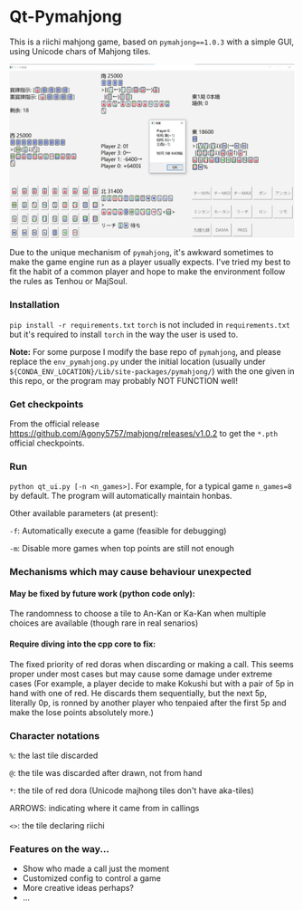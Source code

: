 # Qt-Pymahjong

This is a riichi mahjong game, based on `pymahjong==1.0.3` with a simple GUI, using Unicode chars of Mahjong tiles.

![](./img/sample_ui.jpg)

Due to the unique mechanism of `pymahjong`, it's awkward sometimes to make the game engine run as a player usually expects. I've tried my best to fit the habit of a common player and hope to make the environment follow the rules as Tenhou or MajSoul.

### Installation

`pip install -r requirements.txt`
`torch` is not included in `requirements.txt` but it's required to install `torch` in the way the user is used to. 

**Note:** For some purpose I modify the base repo of `pymahjong`, and please replace the `env_pymahjong.py` under the initial location (usually under `${CONDA_ENV_LOCATION}/Lib/site-packages/pymahjong/`) with the one given in this repo, or the program may probably NOT FUNCTION well!

### Get checkpoints

From the official release https://github.com/Agony5757/mahjong/releases/v1.0.2 to get the `*.pth` official checkpoints.

### Run

`python qt_ui.py [-n <n_games>]`. For example, for a typical game `n_games=8` by default. The program will automatically maintain honbas.

Other available parameters (at present):

`-f`: Automatically execute a game (feasible for debugging)

`-m`: Disable more games when top points are still not enough

### Mechanisms which may cause behaviour unexpected

#### May be fixed by future work (python code only):

The randomness to choose a tile to An-Kan or Ka-Kan when multiple choices are available (though rare in real senarios)

#### Require diving into the cpp core to fix:

The fixed priority of red doras when discarding or making a call. This seems proper under most cases but may cause some damage under extreme cases (For example, a player decide to make Kokushi but with a pair of 5p in hand with one of red. He discards them sequentially, but the next 5p, literally 0p, is ronned by another player who tenpaied after the first 5p and make the lose points absolutely more.)

### Character notations

`%`: the last tile discarded

`@`: the tile was discarded after drawn, not from hand

`*`: the tile of red dora (Unicode majhong tiles don't have aka-tiles)

ARROWS: indicating where it came from in callings

`<>`: the tile declaring riichi

### Features on the way...

- Show who made a call just the moment
- Customized config to control a game
- More creative ideas perhaps?
- ...